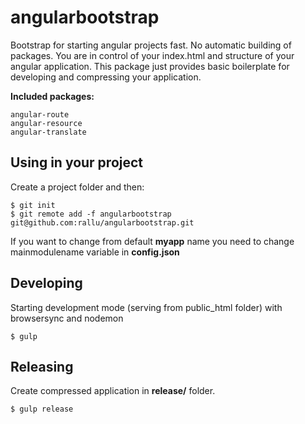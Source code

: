 # angularbootstrap

Bootstrap for starting angular projects fast. No automatic building of
packages. You are in control of your index.html and structure of your angular
application. This package just provides basic boilerplate for developing and
compressing your application.

**Included packages:**

```
angular-route
angular-resource
angular-translate
```

## Using in your project

Create a project folder and then:

    $ git init
    $ git remote add -f angularbootstrap git@github.com:rallu/angularbootstrap.git

If you want to change from default **myapp** name you need to change mainmodulename
variable in **config.json**

## Developing

Starting development mode (serving from public_html folder) with browsersync
and nodemon

    $ gulp

## Releasing

Create compressed application in **release/** folder.

    $ gulp release
